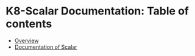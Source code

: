 # K8-Scalar Documentation: Table of contents

* [Overview](./overview.md)
* [Documentation of Scalar](./scalar/)
